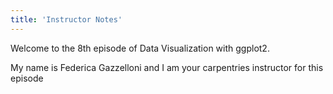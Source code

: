 ```yaml
---
title: 'Instructor Notes'
---
```




Welcome to the 8th episode of Data Visualization with ggplot2. 

My name is Federica Gazzelloni and I am your carpentries instructor for this episode


